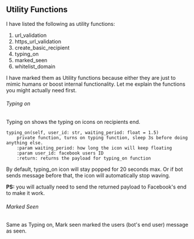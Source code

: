 Utility Functions
--------------------------
I have listed the following as utility functions:
1) url_validation
2) https_url_validation
3) create_basic_recipient
4) typing_on
5) marked_seen
6) whitelist_domain

I have marked them as Utility functions because either they are just to mimic humans or boost internal functionality.
Let me explain the functions you might actually need first.

###### Typing on
Typing on shows the typing on icons on recipients end.

    typing_on(self, user_id: str, waiting_period: float = 1.5)
        private function, turns on typing function, sleep 3s before doing anything else.
        :param waiting_period: how long the icon will keep floating
        :param user_id: facebook users ID
        :return: returns the payload for typing_on function
        
By default, typing_on icon will stay popped for 20 seconds max. Or if bot sends message before that, the icon will automatically 
stop waving.

__PS:__ you will actually need to send the returned payload to Facebook's end to make it work.


###### Marked Seen
Same as Typing on, Mark seen marked the users (bot's end user) message as seen.  